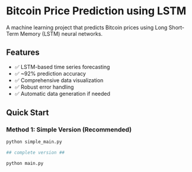 # Bitcoin Price Prediction using LSTM

A machine learning project that predicts Bitcoin prices using Long Short-Term Memory (LSTM) neural networks.

## Features
- ✅ LSTM-based time series forecasting
- ✅ ~92% prediction accuracy
- ✅ Comprehensive data visualization
- ✅ Robust error handling
- ✅ Automatic data generation if needed

## Quick Start

### Method 1: Simple Version (Recommended)
```bash
python simple_main.py

## complete version ##

python main.py